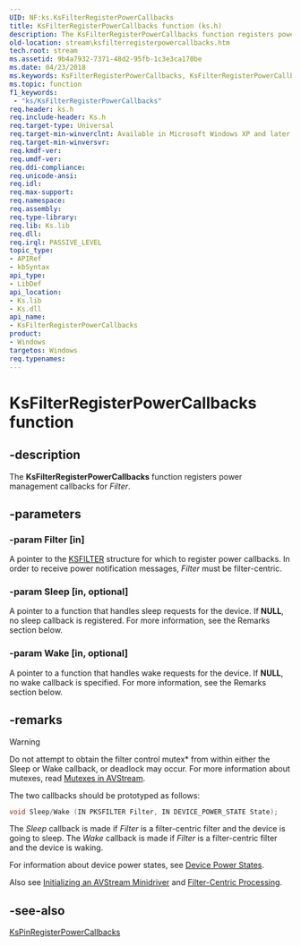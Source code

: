 ```yaml
---
UID: NF:ks.KsFilterRegisterPowerCallbacks
title: KsFilterRegisterPowerCallbacks function (ks.h)
description: The KsFilterRegisterPowerCallbacks function registers power management callbacks for Filter.
old-location: stream\ksfilterregisterpowercallbacks.htm
tech.root: stream
ms.assetid: 9b4a7932-7371-48d2-95fb-1c3e3ca170be
ms.date: 04/23/2018
ms.keywords: KsFilterRegisterPowerCallbacks, KsFilterRegisterPowerCallbacks function [Streaming Media Devices], avfunc_7c5322b7-f7e2-4641-b466-06f5d9ebfc34.xml, ks/KsFilterRegisterPowerCallbacks, stream.ksfilterregisterpowercallbacks
ms.topic: function
f1_keywords:
 - "ks/KsFilterRegisterPowerCallbacks"
req.header: ks.h
req.include-header: Ks.h
req.target-type: Universal
req.target-min-winverclnt: Available in Microsoft Windows XP and later operating systems and DirectX 8.0 and later DirectX versions.
req.target-min-winversvr: 
req.kmdf-ver: 
req.umdf-ver: 
req.ddi-compliance: 
req.unicode-ansi: 
req.idl: 
req.max-support: 
req.namespace: 
req.assembly: 
req.type-library: 
req.lib: Ks.lib
req.dll: 
req.irql: PASSIVE_LEVEL
topic_type:
- APIRef
- kbSyntax
api_type:
- LibDef
api_location:
- Ks.lib
- Ks.dll
api_name:
- KsFilterRegisterPowerCallbacks
product:
- Windows
targetos: Windows
req.typenames: 
---
```


# KsFilterRegisterPowerCallbacks function

## -description

The **KsFilterRegisterPowerCallbacks** function registers power management callbacks for *Filter*.

## -parameters

### -param Filter [in]

A pointer to the [KSFILTER](https://docs.microsoft.com/windows-hardware/drivers/ddi/ks/ns-ks-_ksfilter) structure for which to register power callbacks. In order to receive power notification messages, *Filter* must be filter-centric.

### -param Sleep [in, optional]

A pointer to a function that handles sleep requests for the device. If **NULL**, no sleep callback is registered. For more information, see the Remarks section below.

### -param Wake [in, optional]

A pointer to a function that handles wake requests for the device. If **NULL**, no wake callback is specified. For more information, see the Remarks section below.

## -remarks

> [!WARNING]
> Do not attempt to obtain the filter control mutex* from within either the Sleep or Wake callback, or deadlock may occur. For more information about mutexes, read [Mutexes in AVStream](https://docs.microsoft.com/windows-hardware/drivers/stream/mutexes-in-avstream).

The two callbacks should be prototyped as follows:

```cpp
void Sleep/Wake (IN PKSFILTER Filter, IN DEVICE_POWER_STATE State);
```

The *Sleep* callback is made if *Filter* is a filter-centric filter and the device is going to sleep. The *Wake* callback is made if *Filter* is a filter-centric filter and the device is waking.

For information about device power states, see [Device Power States](https://docs.microsoft.com/windows-hardware/drivers/kernel/device-power-states).

Also see [Initializing an AVStream Minidriver](https://docs.microsoft.com/windows-hardware/drivers/stream/initializing-an-avstream-minidriver) and [Filter-Centric Processing](https://docs.microsoft.com/windows-hardware/drivers/stream/filter-centric-processing).

## -see-also

[KsPinRegisterPowerCallbacks](https://docs.microsoft.com/windows-hardware/drivers/ddi/ks/nf-ks-kspinregisterpowercallbacks)
